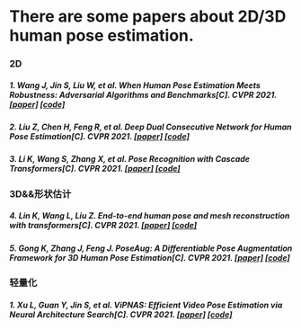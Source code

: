 # There are some papers about 2D/3D human pose estimation.

### 2D
##### 1. Wang J, Jin S, Liu W, et al. When Human Pose Estimation Meets Robustness: Adversarial Algorithms and Benchmarks[C]. CVPR 2021. [[paper]](https://arxiv.org/abs/2105.06152)  [[code]](https://github.com/AIprogrammer/AdvMix)

##### 2. Liu Z, Chen H, Feng R, et al. Deep Dual Consecutive Network for Human Pose Estimation[C]. CVPR 2021. [[paper]](https://arxiv.org/abs/2103.07254)  [[code]](https://github.com/Pose-Group/DCPose)

##### 3. Li K, Wang S, Zhang X, et al. Pose Recognition with Cascade Transformers[C]. CVPR 2021. [[paper]](https://arxiv.org/abs/2104.06976)  [[code]](https://github.com/mlpc-ucsd/PRTR)

### 3D&&形状估计
##### 4. Lin K, Wang L, Liu Z. End-to-end human pose and mesh reconstruction with transformers[C]. CVPR 2021. [[paper]](https://arxiv.org/abs/2012.09760)  [[code]](https://github.com/microsoft/MeshTransformer)

##### 5. Gong K, Zhang J, Feng J. PoseAug: A Differentiable Pose Augmentation Framework for 3D Human Pose Estimation[C]. CVPR 2021. [[paper]](https://arxiv.org/abs/2105.02465)  [[code]](https://github.com/jfzhang95/PoseAug)

### 轻量化
##### 1. Xu L, Guan Y, Jin S, et al. ViPNAS: Efficient Video Pose Estimation via Neural Architecture Search[C]. CVPR 2021. [[paper]](https://arxiv.org/abs/2105.10154)  [[code]](https://github.com/luminxu/ViPNAS)

